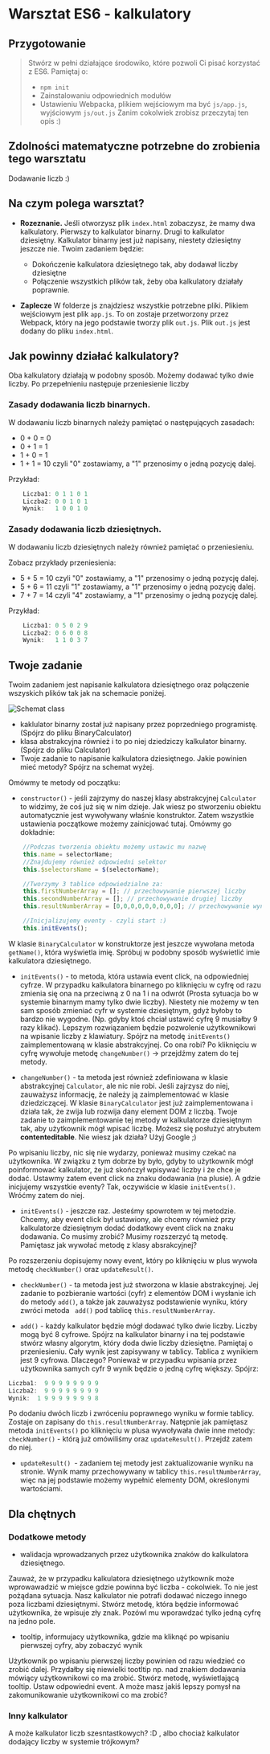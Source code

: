 # Warsztat ES6 - kalkulatory

## Przygotowanie

> Stwórz w pełni działające środowiko, które pozwoli Ci pisać korzystać z ES6.
> Pamiętaj o:
> - ```npm init```
> - Zainstalowaniu odpowiednich modułów
> - Ustawieniu Webpacka, plikiem wejściowym ma być `js/app.js`, wyjściowym `js/out.js`
> Zanim cokolwiek zrobisz przeczytaj ten opis :)

## Zdolności matematyczne potrzebne do zrobienia tego warsztatu

Dodawanie liczb :)

## Na czym polega warsztat?

* **Rozeznanie.**
Jeśli otworzysz plik ```index.html``` zobaczysz, że mamy dwa kalkulatory. Pierwszy to kalkulator binarny. Drugi to kalkulator dziesiętny.
Kalkulator binarny jest już napisany, niestety dziesiętny jeszcze nie. Twoim zadaniem będzie:

    * Dokończenie kalkulatora dziesiętnego tak, aby dodawał liczby dziesiętne
    * Połączenie wszystkich plików tak, żeby oba kalkulatory działały poprawnie.


* **Zaplecze** W folderze js znajdziesz wszystkie potrzebne pliki. Plikiem wejściowym jest plik ```app.js```. To on zostaje przetworzony przez Webpack, który na jego podstawie tworzy plik ```out.js```. Plik ```out.js``` jest dodany do pliku ```index.html```.



## Jak powinny działać  kalkulatory?
Oba kalkulatory działają w podobny sposób. Możemy dodawać tylko dwie liczby. Po przepełnieniu następuje przeniesienie liczby

### Zasady dodawania liczb binarnych.
W dodawaniu liczb binarnych należy pamiętać o następujących zasadach:
* 0 + 0 = 0
* 0 + 1 = 1
* 1 + 0 = 1
* 1 + 1 = 10 czyli "0" zostawiamy, a  "1" przenosimy o jedną pozycję dalej.

Przykład:
```JavaScript
    Liczba1: 0 1 1 0 1
    Liczba2: 0 0 1 0 1
    Wynik:   1 0 0 1 0    
```


### Zasady dodawania liczb dziesiętnych.
W dodawaniu liczb dziesiętnych należy również pamiętać o przeniesieniu.

Zobacz przykłady przeniesienia:
* 5 + 5 = 10 czyli "0" zostawiamy, a  "1" przenosimy o jedną pozycję dalej.
* 5 + 6 = 11 czyli "1" zostawiamy, a  "1" przenosimy o jedną pozycję dalej.
* 7 + 7 = 14 czyli "4" zostawiamy, a  "1" przenosimy o jedną pozycję dalej.

Przykład:
```JavaScript
    Liczba1: 0 5 0 2 9
    Liczba2: 0 6 0 0 8
    Wynik:   1 1 0 3 7    
```
## Twoje zadanie

Twoim zadaniem jest napisanie kalkulatora dziesiętnego oraz połączenie wszyskich plików tak jak na schemacie poniżej.

![Schemat class](images/abstract_class.jpg)

 * kaklulator binarny został już napisany przez poprzedniego programistę. (Spójrz do pliku BinaryCalculator)
 * klasa abstrakcyjna również i to po niej dziedziczy kalkulator binarny. (Spójrz do pliku Calculator)
 * Twoje zadanie to napisanie kalkulatora dziesiętnego. Jakie powinien mieć metody? Spójrz na schemat wyżej.

Omówmy te metody od początku:
 * ```constructor()``` - jeśli zajrzymy do naszej klasy abstrakcyjnej ```Calculator``` to widzimy, że coś już się w nim dzieje. Jak wiesz po stworzeniu obiektu automatycznie jest wywoływany właśnie konstruktor. Zatem wszystkie ustawienia początkowe możemy zainicjować tutaj. Omówmy go dokładnie:     
```JavaScript
    //Podczas tworzenia obiektu możemy ustawic mu nazwę
    this.name = selectorName;
    //Znajdujemy również odpowiedni selektor
    this.$selectorsName = $(selectorName);

    //Tworzymy 3 tablice odpowiedzialne za:
    this.firstNumberArray = []; // przechowywanie pierwszej liczby
    this.secondNumberArray = []; // przechowywanie drugiej liczby
    this.resultNumberArray = [0,0,0,0,0,0,0,0,0]; // przechowywanie wyniku

    //Inicjalizujemy eventy - czyli start :)
    this.initEvents();
```

 W klasie ```BinaryCalculator``` w konstruktorze jest jeszcze wywołana metoda``` getName()```, która wyświetla imię. Spróbuj w podobny sposób wyświetlić imie kalkulatora dziesiętnego.


 * ```initEvents()``` - to metoda, która ustawia event click, na odpowiedniej cyfrze. W przypadku kalkulatora binarnego po kliknięciu w cyfrę od razu zmienia się ona na przeciwną z 0 na 1 i na odwrót (Prosta sytuacja bo w systemie binarnym mamy tylko dwie liczby). Niestety nie możemy w ten sam sposób zmieniać cyfr w systemie dziesiętnym, gdyż byłoby to bardzo nie wygodne. (Np. gdyby ktoś chciał ustawić cyfrę 9 musiałby 9 razy klikać).
 Lepszym rozwiązaniem będzie pozwolenie użytkownikowi na wpisanie liczby z klawiatury. Spójrz na metodę ```initEvents()``` zaimplementowaną w klasie abstrakcyjnej. Co ona robi? Po kliknięciu w cyfrę wywołuje metodę ```changeNumber()``` -> przejdźmy zatem do tej metody.

 * ```changeNumber()``` - ta metoda jest również zdefiniowana w klasie abstrakcyjnej ```Calculator```, ale nic nie robi. Jeśli zajrzysz do niej, zauważysz informację, że należy ją zaimplementować w klasie dziedziczącej. W klasie ```BinaryCalculator``` jest już zaimplementowana i działa tak, że zwija lub rozwija dany element DOM z liczbą. Twoje zadanie to zaimplementowanie tej metody w kalkulatorze dziesiętnym tak, aby użytkownik mógł wpisać liczbę. Możesz się posłużyć atrybutem **contenteditable**. Nie wiesz jak działa? Użyj Google ;)

 Po wpisaniu liczby, nic się nie wydarzy, ponieważ musimy czekać na użytkownika. W związku z tym dobrze by było, gdyby to użytkownik mógł poinformować kalkulator, że już skończył wpisywać liczby i że chce je dodać.
 Ustawmy zatem event click na znaku dodawania (na plusie). A gdzie inicjujemy wszystkie eventy? Tak, oczywiście w klasie ```initEvents()```. Wróćmy zatem do niej.

 * ```initEvents()``` - jeszcze raz. Jesteśmy spowrotem w tej metodzie. Chcemy, aby event click był ustawiony, ale chcemy również przy kalkulatorze dziesiętnym dodać dodatkowy event click na znaku dodawania. Co musimy zrobić? Musimy rozszerzyć tą metodę. Pamiętasz jak wywołać metodę z klasy absrakcyjnej?

 Po rozszerzeniu dopisujemy nowy event, który po kliknięciu w plus wywoła metodę ```checkNumber()``` oraz ```updateResult()```.

 * ```checkNumber()``` - ta metoda jest już stworzona w klasie abstrakcyjnej. Jej zadanie to pozbieranie wartości (cyfr) z elementów DOM i wysłanie ich do metody ```add()```, a także jak zauważysz podstawienie wyniku, który zwróci metoda ``` add()``` pod tablicę ```this.resultNumberArray```.

 * ```add()``` - każdy kalkulator będzie mógł dodawać tylko dwie liczby. Liczby mogą być 8 cyfrowe. Spójrz na kalkulator binarny i na tej podstawie stwórz własny algorytm, który doda dwie liczby dziesiętne. Pamiętaj o przeniesieniu. Cały wynik jest zapisywany w tablicy. Tablica z wynikiem jest 9 cyfrowa. Dlaczego? Ponieważ w przypadku wpisania przez użytkownika samych cyfr 9 wynik będzie o jedną cyfrę większy. Spójrz:

 ```JavaScript
 Liczba1:  9 9 9 9 9 9 9 9
 Liczba2:  9 9 9 9 9 9 9 9
 Wynik:  1 9 9 9 9 9 9 9 8
 ```
 Po dodaniu dwóch liczb i zwróceniu poprawnego wyniku w formie tablicy. Zostaje on zapisany do ```this.resultNumberArray```. Natępnie jak pamiętasz metoda ```initEvents()``` po kliknięciu w plusa wywoływała dwie inne metody: ```checkNumber()``` - którą już omówiliśmy oraz ```updateResult()```. Przejdź zatem do niej.

 * ```updateResult() ```- zadaniem tej metody jest zaktualizowanie wyniku na stronie. Wynik mamy przechowywany w tablicy ```this.resultNumberArray```, więc na jej podstawie możemy wypełnić elementy DOM, określonymi wartościami.

## Dla chętnych

### Dodatkowe metody

* walidacja wprowadzanych przez użytkownika znaków do kalkulatora dziesiętnego.

 Zauważ, że w przypadku kalkulatora dziesiętnego użytkownik może wprowawadzić w miejsce gdzie powinna być liczba - cokolwiek. To nie jest pożądana sytuacja. Nasz kalkulator nie potrafi dodawać niczego innego poza liczbami dziesiętnymi.
 Stwórz metodę, która będzie informować użytkownika, że wpisuje zły znak. Pozówl mu wporawdzać tylko jedną cyfrę na jedno pole.

* tooltip, informujacy użytkownika, gdzie ma kliknąć po wpisaniu pierwszej cyfry, aby zobaczyć wynik

 Użytkownik po wpisaniu pierwszej liczby powinien od razu wiedzieć co zrobić dalej. Przydałby się niewielki tootltip np. nad znakiem dodawania mówiący użytkownikowi co ma zrobić.
 Stwórz metodę, wyświetlającą tooltip. Ustaw odpowiedni event. A może masz jakiś lepszy pomysł na zakomunikowanie użytkownikowi co ma zrobić?

### Inny kalkulator

A może kalkulator liczb szesntastkowych? :D , albo chociaż kalkulator dodający liczby w systemie trójkowym?
